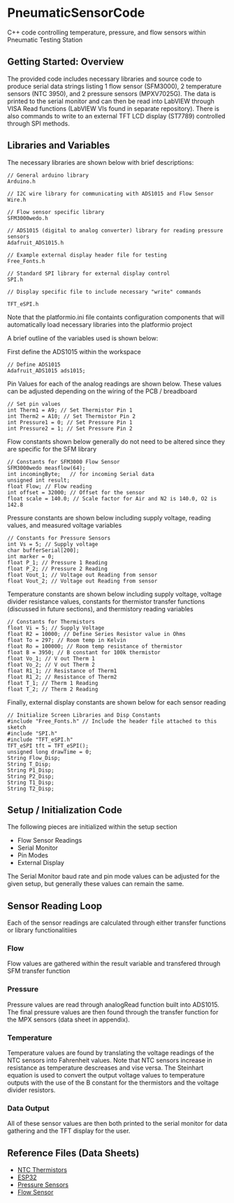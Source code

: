 # PneumaticSensorCode

C++ code controlling temperature, pressure, and flow sensors within Pneumatic Testing Station

## Getting Started: Overview

The provided code includes necessary libraries and source code to produce serial data strings listing 1 flow sensor (SFM3000), 2 temperature sensors (NTC 3950), and 2 pressure sensors (MPXV7025G). The data is printed to the serial monitor and can then be read into LabVIEW through VISA Read functions (LabVIEW VIs found in separate repository). There is also commands to write to an external TFT LCD display (ST7789) controlled through SPI methods.

## Libraries and Variables

The necessary libraries are shown below with brief descriptions:

```
// General arduino library
Arduino.h

// I2C wire library for communicating with ADS1015 and Flow Sensor
Wire.h 

// Flow sensor specific library
SFM3000wedo.h 

// ADS1015 (digital to analog converter) library for reading pressure sensors
Adafruit_ADS1015.h 

// Example external display header file for testing
Free_Fonts.h 

// Standard SPI library for external display control
SPI.h 

// Display specific file to include necessary "write" commands

TFT_eSPI.h 
```

Note that the platformio.ini file containts configuration components that will automatically load necessary libraries into the platformio project

A brief outline of the variables used is shown below:

First define the ADS1015 within the workspace

```
// Define ADS1015
Adafruit_ADS1015 ads1015;
```

Pin Values for each of the analog readings are shown below. These values can be adjusted depending on the wiring of the PCB / breadboard
```
// Set pin values
int Therm1 = A9; // Set Thermistor Pin 1
int Therm2 = A10; // Set Thermistor Pin 2
int Pressure1 = 0; // Set Pressure Pin 1
int Pressure2 = 1; // Set Pressure Pin 2
```

Flow constants shown below generally do not need to be altered since they are specific for the SFM library

```
// Constants for SFM3000 Flow Sensor
SFM3000wedo measflow(64);
int incomingByte;   // for incoming Serial data
unsigned int result;
float Flow; // Flow reading
int offset = 32000; // Offset for the sensor
float scale = 140.0; // Scale factor for Air and N2 is 140.0, O2 is 142.8
```

Pressure constants are shown below including supply voltage, reading values, and measured voltage variables

```
// Constants for Pressure Sensors
int Vs = 5; // Supply voltage
char bufferSerial[200];
int marker = 0;
float P_1; // Pressure 1 Reading
float P_2; // Pressure 2 Reading
float Vout_1; // Voltage out Reading from sensor
float Vout_2; // Voltage out Reading from sensor
```

Temperature constants are shown below including supply voltage, voltage divider resistance values, constants for thermistor transfer functions (discussed in future sections), and thermistory reading variables

```
// Constants for Thermistors
float Vi = 5; // Supply Voltage
float R2 = 10000; // Define Series Resistor value in Ohms
float To = 297; // Room temp in Kelvin
float Ro = 100000; // Room temp resistance of thermistor
float B = 3950; // B constant for 100k thermistor
float Vo_1; // V out Therm 1
float Vo_2; // V out Therm 2
float R1_1; // Resistance of Therm1
float R1_2; // Resistance of Therm2
float T_1; // Therm 1 Reading
float T_2; // Therm 2 Reading
```

Finally, external display constants are shown below for each sensor reading

```
// Initialize Screen Libraries and Disp Constants
#include "Free_Fonts.h" // Include the header file attached to this sketch
#include "SPI.h"
#include "TFT_eSPI.h"
TFT_eSPI tft = TFT_eSPI();
unsigned long drawTime = 0;
String Flow_Disp;
String T_Disp;
String P1_Disp;
String P2_Disp;
String T1_Disp;
String T2_Disp;
```

## Setup / Initialization Code

The following pieces are initialized within the setup section

* Flow Sensor Readings
* Serial Monitor
* Pin Modes
* External Display

The Serial Monitor baud rate and pin mode values can be adjusted for the given setup, but generally these values can remain the same.

## Sensor Reading Loop

Each of the sensor readings are calculated through either transfer functions or library functionalitiies

### Flow

Flow values are gathered within the result variable and transfered through SFM transfer function

### Pressure

Pressure values are read through analogRead function built into ADS1015. The final pressure values are then found through the transfer function for the MPX sensors (data sheet in appendix).

### Temperature

Temperature values are found by translating the voltage readings of the NTC sensors into Fahrenheit values. Note that NTC sensors increase in resistance as temperature descreases and vise versa. The Steinhart equation is used to convert the output voltage values to temperature outputs with the use of the B constant for the thermistors and the voltage divider resistors.

### Data Output

All of these sensor values are then both printed to the serial monitor for data gathering and the TFT display for the user.

## Reference Files (Data Sheets)

* [NTC Thermistors](https://drive.google.com/file/d/1_lHE7f3WpF-EfXMwU8j3nHWwyJp8GtlP/view?usp=sharing)
* [ESP32](https://drive.google.com/file/d/1CIoa6Am3PvPp-QFPdmDZbroRR86utgej/view?usp=sharing)
* [Pressure Sensors](https://drive.google.com/file/d/1t7lr9Ug06I8soxHhNLLeWb63RK0vVjjf/view?usp=sharing)
* [Flow Sensor](https://drive.google.com/file/d/1RW7EKiJrZ52DmqxEUcTtVEUl_KeTw4Xp/view?usp=sharing)
